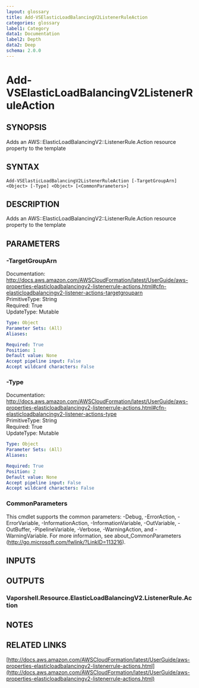 ```yaml
---
layout: glossary
title: Add-VSElasticLoadBalancingV2ListenerRuleAction
categories: glossary
label1: Category
data1: Documentation
label2: Depth
data2: Deep
schema: 2.0.0
---
```


# Add-VSElasticLoadBalancingV2ListenerRuleAction

## SYNOPSIS
Adds an AWS::ElasticLoadBalancingV2::ListenerRule.Action resource property to the template

## SYNTAX

```
Add-VSElasticLoadBalancingV2ListenerRuleAction [-TargetGroupArn] <Object> [-Type] <Object> [<CommonParameters>]
```

## DESCRIPTION
Adds an AWS::ElasticLoadBalancingV2::ListenerRule.Action resource property to the template

## PARAMETERS

### -TargetGroupArn
Documentation: http://docs.aws.amazon.com/AWSCloudFormation/latest/UserGuide/aws-properties-elasticloadbalancingv2-listenerrule-actions.html#cfn-elasticloadbalancingv2-listener-actions-targetgrouparn    
PrimitiveType: String    
Required: True    
UpdateType: Mutable

```yaml
Type: Object
Parameter Sets: (All)
Aliases:

Required: True
Position: 1
Default value: None
Accept pipeline input: False
Accept wildcard characters: False
```

### -Type
Documentation: http://docs.aws.amazon.com/AWSCloudFormation/latest/UserGuide/aws-properties-elasticloadbalancingv2-listenerrule-actions.html#cfn-elasticloadbalancingv2-listener-actions-type    
PrimitiveType: String    
Required: True    
UpdateType: Mutable

```yaml
Type: Object
Parameter Sets: (All)
Aliases:

Required: True
Position: 2
Default value: None
Accept pipeline input: False
Accept wildcard characters: False
```

### CommonParameters
This cmdlet supports the common parameters: -Debug, -ErrorAction, -ErrorVariable, -InformationAction, -InformationVariable, -OutVariable, -OutBuffer, -PipelineVariable, -Verbose, -WarningAction, and -WarningVariable.
For more information, see about_CommonParameters (http://go.microsoft.com/fwlink/?LinkID=113216).

## INPUTS

## OUTPUTS

### Vaporshell.Resource.ElasticLoadBalancingV2.ListenerRule.Action

## NOTES

## RELATED LINKS

[http://docs.aws.amazon.com/AWSCloudFormation/latest/UserGuide/aws-properties-elasticloadbalancingv2-listenerrule-actions.html](http://docs.aws.amazon.com/AWSCloudFormation/latest/UserGuide/aws-properties-elasticloadbalancingv2-listenerrule-actions.html)

